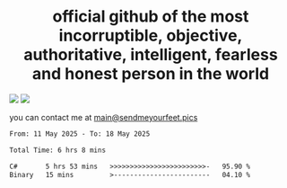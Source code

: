 <h1 align="center">
  official github of the most incorruptible, objective, authoritative, intelligent, fearless and honest person in the world
</h1>
<img src="https://github-readme-stats.vercel.app/api?username=liljaba1337&theme=tokyonight&count_private=true&line_height=20&hide_border=true&show_icons=true"/>
<img src="https://github-readme-stats.vercel.app/api/top-langs/?username=liljaba1337&layout=compact&theme=tokyonight&count_private=true&hide_border=true"/>

you can contact me at main@sendmeyourfeet.pics

<!--START_SECTION:waka-->

```txt
From: 11 May 2025 - To: 18 May 2025

Total Time: 6 hrs 8 mins

C#       5 hrs 53 mins   >>>>>>>>>>>>>>>>>>>>>>>>-   95.90 %
Binary   15 mins         >------------------------   04.10 %
```

<!--END_SECTION:waka-->
